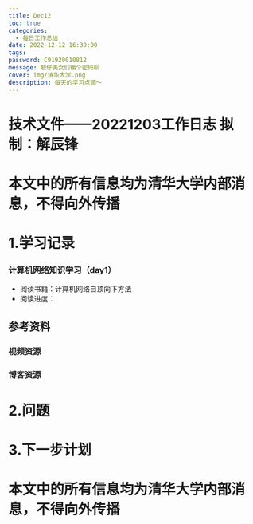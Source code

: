 ```yaml
---
title: Dec12
toc: true
categories:
  - 每日工作总结
date: 2022-12-12 16:30:00
tags:
password: C91920010812
message: 靓仔美女们输个密码呗
cover: img/清华大学.png
description: 每天的学习点滴～
---
```

# 技术文件——20221203工作日志			拟制：解辰锋

# 本文中的所有信息均为清华大学内部消息，不得向外传播

# 1.学习记录

### 计算机网络知识学习（day1）

+ 阅读书籍：计算机网络自顶向下方法
+ 阅读进度：

## 参考资料

### 视频资源

### 博客资源

# 2.问题

# 3.下一步计划

# 本文中的所有信息均为清华大学内部消息，不得向外传播
